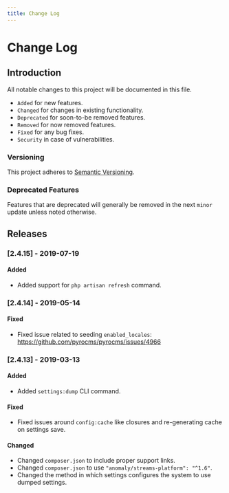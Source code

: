 ```yaml
---
title: Change Log
---
```


# Change Log

<div class="documentation__toc"></div>

## Introduction

All notable changes to this project will be documented in this file.

- `Added` for new features.
- `Changed` for changes in existing functionality.
- `Deprecated` for soon-to-be removed features.
- `Removed` for now removed features.
- `Fixed` for any bug fixes.
- `Security` in case of vulnerabilities.

### Versioning

This project adheres to [Semantic Versioning](https://semver.org/spec/v2.0.0.html).

### Deprecated Features

Features that are deprecated will generally be removed in the next `minor` update unless noted otherwise.

## Releases


### [2.4.15] - 2019-07-19
#### Added
- Added support for `php artisan refresh` command.


### [2.4.14] - 2019-05-14
#### Fixed
- Fixed issue related to seeding `enabled_locales`: https://github.com/pyrocms/pyrocms/issues/4966


### [2.4.13] - 2019-03-13
#### Added
- Added `settings:dump` CLI command.

#### Fixed
- Fixed issues around `config:cache` like closures and re-generating cache on settings save.

#### Changed
- Changed `composer.json` to include proper support links.
- Changed `composer.json` to use `"anomaly/streams-platform": "^1.6"`.
- Changed the method in which settings configures the system to use dumped settings.
